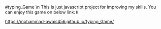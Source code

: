 #typing_Game \n
This is just javascript project for improving my skills.
You can enjoy this game on below link:⬇

https://mohammad-awais456.github.io/typing_Game/
